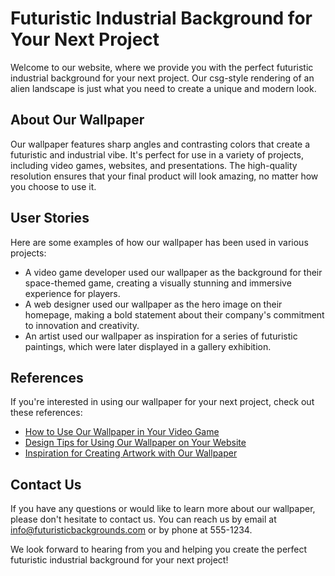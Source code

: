 <!--font:Montserrat-->

# Futuristic Industrial Background for Your Next Project

Welcome to our website, where we provide you with the perfect futuristic industrial background for your next project. Our csg-style rendering of an alien landscape is just what you need to create a unique and modern look.

## About Our Wallpaper

Our wallpaper features sharp angles and contrasting colors that create a futuristic and industrial vibe. It's perfect for use in a variety of projects, including video games, websites, and presentations. The high-quality resolution ensures that your final product will look amazing, no matter how you choose to use it.

## User Stories

Here are some examples of how our wallpaper has been used in various projects:

- A video game developer used our wallpaper as the background for their space-themed game, creating a visually stunning and immersive experience for players.
- A web designer used our wallpaper as the hero image on their homepage, making a bold statement about their company's commitment to innovation and creativity.
- An artist used our wallpaper as inspiration for a series of futuristic paintings, which were later displayed in a gallery exhibition.

## References

If you're interested in using our wallpaper for your next project, check out these references:

- [How to Use Our Wallpaper in Your Video Game](#video-game)
- [Design Tips for Using Our Wallpaper on Your Website](#web-design)
- [Inspiration for Creating Artwork with Our Wallpaper](#art)

## Contact Us

If you have any questions or would like to learn more about our wallpaper, please don't hesitate to contact us. You can reach us by email at info@futuristicbackgrounds.com or by phone at 555-1234.

We look forward to hearing from you and helping you create the perfect futuristic industrial background for your next project!

<!--

Write me content for website with wallpaper which alt text is:

"A csg-style rendering of an alien landscape, with sharp angles and contrasting colors that create a futuristic and industrial vibe."

The name/title of the page should not be 1:1 copy of the alt text but rather a real content of the website which is using this wallpaper.

- Use markdown format 
- Start with heading
- Heading should be short and concise
- The content should look like a real website 
- The website should not be about the wallpaper, wallpaper is just a related background
- Heading should be contain work "wallpaper" or "background"
- Include real sections like references, contact, user stories, etc. use things relevant to the page purpose.
- Feel free to use structure like headings, bullets, numbering, blockquotes, paragraphs, horizontal lines, etc.
- You can use formatting like bold or _italic_
- You can include UTF-8 emojis
- Links should be only #hash anchors (and you can refer to the document itself)
- Do not include images


---


# Futuristic Industrial Background for Your Next Project

Welcome to our website, where we provide you with the perfect futuristic industrial background for your next project. Our csg-style rendering of an alien landscape is just what you need to create a unique and modern look.

## About Our Wallpaper

Our wallpaper features sharp angles and contrasting colors that create a futuristic and industrial vibe. It's perfect for use in a variety of projects, including video games, websites, and presentations. The high-quality resolution ensures that your final product will look amazing, no matter how you choose to use it.

## User Stories

Here are some examples of how our wallpaper has been used in various projects:

- A video game developer used our wallpaper as the background for their space-themed game, creating a visually stunning and immersive experience for players.
- A web designer used our wallpaper as the hero image on their homepage, making a bold statement about their company's commitment to innovation and creativity.
- An artist used our wallpaper as inspiration for a series of futuristic paintings, which were later displayed in a gallery exhibition.

## References

If you're interested in using our wallpaper for your next project, check out these references:

- [How to Use Our Wallpaper in Your Video Game](#video-game)
- [Design Tips for Using Our Wallpaper on Your Website](#web-design)
- [Inspiration for Creating Artwork with Our Wallpaper](#art)

## Contact Us

If you have any questions or would like to learn more about our wallpaper, please don't hesitate to contact us. You can reach us by email at info@futuristicbackgrounds.com or by phone at 555-1234.

We look forward to hearing from you and helping you create the perfect futuristic industrial background for your next project!

-->
